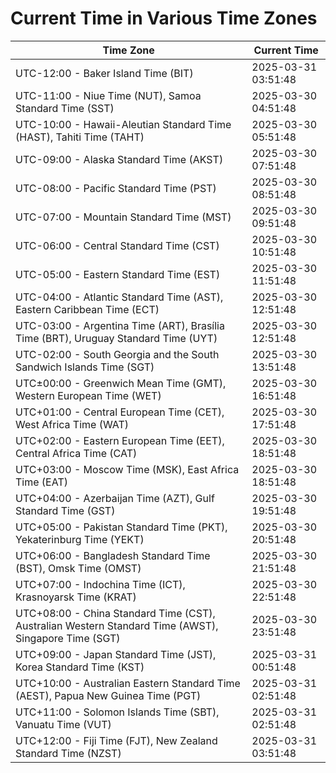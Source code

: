 # Current Time in Various Time Zones

| Time Zone | Current Time |
|-----------|--------------|
| UTC-12:00 - Baker Island Time (BIT) | 2025-03-31 03:51:48 |
| UTC-11:00 - Niue Time (NUT), Samoa Standard Time (SST) | 2025-03-30 04:51:48 |
| UTC-10:00 - Hawaii-Aleutian Standard Time (HAST), Tahiti Time (TAHT) | 2025-03-30 05:51:48 |
| UTC-09:00 - Alaska Standard Time (AKST) | 2025-03-30 07:51:48 |
| UTC-08:00 - Pacific Standard Time (PST) | 2025-03-30 08:51:48 |
| UTC-07:00 - Mountain Standard Time (MST) | 2025-03-30 09:51:48 |
| UTC-06:00 - Central Standard Time (CST) | 2025-03-30 10:51:48 |
| UTC-05:00 - Eastern Standard Time (EST) | 2025-03-30 11:51:48 |
| UTC-04:00 - Atlantic Standard Time (AST), Eastern Caribbean Time (ECT) | 2025-03-30 12:51:48 |
| UTC-03:00 - Argentina Time (ART), Brasília Time (BRT), Uruguay Standard Time (UYT) | 2025-03-30 12:51:48 |
| UTC-02:00 - South Georgia and the South Sandwich Islands Time (SGT) | 2025-03-30 13:51:48 |
| UTC±00:00 - Greenwich Mean Time (GMT), Western European Time (WET) | 2025-03-30 16:51:48 |
| UTC+01:00 - Central European Time (CET), West Africa Time (WAT) | 2025-03-30 17:51:48 |
| UTC+02:00 - Eastern European Time (EET), Central Africa Time (CAT) | 2025-03-30 18:51:48 |
| UTC+03:00 - Moscow Time (MSK), East Africa Time (EAT) | 2025-03-30 18:51:48 |
| UTC+04:00 - Azerbaijan Time (AZT), Gulf Standard Time (GST) | 2025-03-30 19:51:48 |
| UTC+05:00 - Pakistan Standard Time (PKT), Yekaterinburg Time (YEKT) | 2025-03-30 20:51:48 |
| UTC+06:00 - Bangladesh Standard Time (BST), Omsk Time (OMST) | 2025-03-30 21:51:48 |
| UTC+07:00 - Indochina Time (ICT), Krasnoyarsk Time (KRAT) | 2025-03-30 22:51:48 |
| UTC+08:00 - China Standard Time (CST), Australian Western Standard Time (AWST), Singapore Time (SGT) | 2025-03-30 23:51:48 |
| UTC+09:00 - Japan Standard Time (JST), Korea Standard Time (KST) | 2025-03-31 00:51:48 |
| UTC+10:00 - Australian Eastern Standard Time (AEST), Papua New Guinea Time (PGT) | 2025-03-31 02:51:48 |
| UTC+11:00 - Solomon Islands Time (SBT), Vanuatu Time (VUT) | 2025-03-31 02:51:48 |
| UTC+12:00 - Fiji Time (FJT), New Zealand Standard Time (NZST) | 2025-03-31 03:51:48 |
